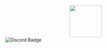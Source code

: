 <div id="header" align="center">
  <img src="https://media.giphy.com/media/5eLDrEaRGHegx2FeF2/giphy.gif" width="100"/>
</div>
<div id="badges">
  <img src="https://img.shields.io/badge/discord-purple?logo=discord&logoColor=blue&style=for-the-badge" alt="Discord Badge"/>
</dib>
